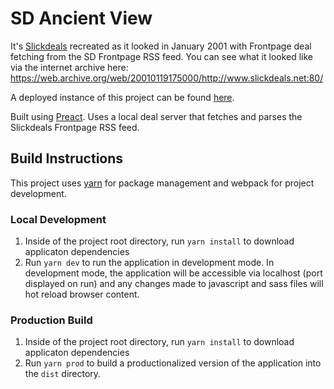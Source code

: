 # SD Ancient View

It's [Slickdeals](https://slickdeals.net) recreated as it looked in January 2001 with Frontpage deal fetching from the SD Frontpage RSS feed. You can see what it looked like via the internet archive here: https://web.archive.org/web/20010119175000/http://www.slickdeals.net:80/

A deployed instance of this project can be found [here](http://rubenmedina.com/sd-ancient/).

Built using [Preact](https://preactjs.com/). Uses a local deal server that fetches and parses the Slickdeals Frontpage RSS feed.

## Build Instructions

This project uses [yarn](https://yarnpkg.com/en/docs/install) for package management and webpack for project development.

### Local Development

1. Inside of the project root directory, run `yarn install` to download applicaton dependencies
2. Run `yarn dev` to run the application in development mode. In development mode, the application will be accessible via localhost (port displayed on run) and any changes made to javascript and sass files will hot reload browser content.

### Production Build

1. Inside of the project root directory, run `yarn install` to download applicaton dependencies
2. Run `yarn prod` to build a productionalized version of the application into the `dist` directory.
